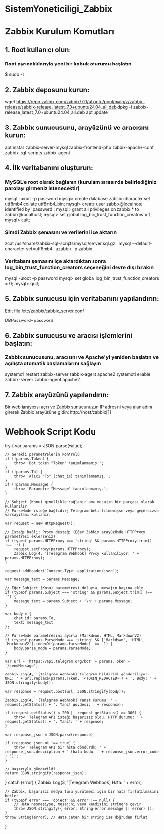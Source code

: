 # SistemYoneticiligi_Zabbix

# Zabbix Kurulum Komutları

## 1.	Root kullanıcı olun:
### Root ayrıcalıklarıyla yeni bir kabuk oturumu başlatın
$ sudo -s

## 2.	Zabbix deposunu kurun:

 wget https://repo.zabbix.com/zabbix/7.0/ubuntu/pool/main/z/zabbix-release/zabbix-release_latest_7.0+ubuntu24.04_all.deb
 dpkg -i zabbix-release_latest_7.0+ubuntu24.04_all.deb
 apt update

## 3.	Zabbix sunucusunu, arayüzünü ve aracısını kurun:

 apt install zabbix-server-mysql zabbix-frontend-php zabbix-apache-conf zabbix-sql-scripts zabbix-agent

## 4.	İlk veritabanını oluşturun: 
### MySQL'e root olarak bağlanın (kurulum sırasında belirlediğiniz parolayı girmeniz istenecektir)

mysql -uroot -p
password
mysql> create database zabbix character set utf8mb4 collate utf8mb4_bin;
mysql> create user zabbix@localhost identified by 'password';
mysql> grant all privileges on zabbix.* to zabbix@localhost;
mysql> set global log_bin_trust_function_creators = 1;
mysql> quit;

### Şimdi Zabbix şemasını ve verilerini içe aktarın

 zcat /usr/share/zabbix-sql-scripts/mysql/server.sql.gz | mysql --default-character-set=utf8mb4 -uzabbix -p zabbix

### Veritabanı şemasını içe aktardıktan sonra log_bin_trust_function_creators seçeneğini devre dışı bırakın

mysql -uroot -p
password
mysql> set global log_bin_trust_function_creators = 0;
mysql> quit;

## 5.	Zabbix sunucusu için veritabanını yapılandırın:
Edit file /etc/zabbix/zabbix_server.conf

DBPassword=password

## 6.	Zabbix sunucusu ve aracısı işlemlerini başlatın: 
### Zabbix sunucusunu, aracısını ve Apache'yi yeniden başlatın ve açılışta otomatik başlamalarını sağlayın

 systemctl restart zabbix-server zabbix-agent apache2
 systemctl enable zabbix-server zabbix-agent apache2

## 7.	Zabbix arayüzünü yapılandırın: 
Bir web tarayıcısı açın ve Zabbix sunucunuzun IP adresini veya alan adını girerek Zabbix arayüzüne gidin: http://host/zabbix[1]


# Webhook Script Kodu
try {
    var params = JSON.parse(value);
    
    // Gerekli parametrelerin kontrolü
    if (!params.Token) {
        throw 'Bot token "Token" tanımlanmamış.';
    }
    if (!params.To) {
        throw 'Alıcı "To" (chat_id) tanımlanmamış.';
    }
    if (!params.Message) {
        throw 'Parametre "Message" tanımlanmamış.';
    }
    
    // Subject (Konu) genellikle sağlanır ama mesajın bir parçası olarak kullanılır.
    // ParseMode isteğe bağlıdır; Telegram belirtilmemişse veya geçersizse varsayılanı kullanır.
    
    var request = new HttpRequest();
    
    // İsteğe bağlı: Proxy desteği (Eğer Zabbix arayüzünde HTTPProxy parametresi eklerseniz)
    if (typeof params.HTTPProxy === 'string' && params.HTTPProxy.trim() !== '') {
        request.setProxy(params.HTTPProxy);
        Zabbix.Log(4, '[Telegram Webhook] Proxy kullanılıyor: ' + params.HTTPProxy);
    }
    
    request.addHeader('Content-Type: application/json');
    
    var message_text = params.Message;
    
    // Eğer Subject (Konu) parametresi doluysa, mesajın başına ekle
    if (typeof params.Subject === 'string' && params.Subject.trim() !== '') {
        message_text = params.Subject + '\n' + params.Message;
    }
    
    var body = {
        chat_id: params.To,
        text: message_text
    };
    
    // ParseMode parametresini ayarla (Markdown, HTML, MarkdownV2)
    if (typeof params.ParseMode === 'string' && ['Markdown', 'HTML', 'MarkdownV2'].indexOf(params.ParseMode) !== -1) {
        body.parse_mode = params.ParseMode;
    }
    
    var url = 'https://api.telegram.org/bot' + params.Token + '/sendMessage';
    
    Zabbix.Log(4, '[Telegram Webhook] Telegram bildirimi gönderiliyor. URL: ' + url.replace(params.Token, '<TOKEN_REDACTED>') + ', Body: ' + JSON.stringify(body));
    
    var response = request.post(url, JSON.stringify(body));
    
    Zabbix.Log(4, '[Telegram Webhook] Yanıt durumu: ' + request.getStatus() + '. Yanıt gövdesi: ' + response);
    
    if (request.getStatus() < 200 || request.getStatus() >= 300) {
        throw 'Telegram API isteği başarısız oldu. HTTP durumu: ' + request.getStatus() + '. Yanıt: ' + response;
    }
    
    var response_json = JSON.parse(response);
    
    if (response_json.ok !== true) {
        throw 'Telegram API bir hata döndürdü: ' + response_json.description + ' (hata kodu: ' + response_json.error_code + ')';
    }
    
    // Başarıyla gönderildi
    return JSON.stringify(response_json);
    
} catch (error) {
    Zabbix.Log(3, '[Telegram Webhook] Hata: ' + error);
    
    // Zabbix, başarısız medya türü yürütmesi için bir hata fırlatılmasını bekler
    if (typeof error === 'object' && error !== null) {
        // Hata nesnesiyse, mesajını veya kendisini string'e çevir
        throw JSON.stringify({ error: String(error.message || error) });
    }
    throw String(error); // Hata zaten bir string ise doğrudan fırlat
}
        

